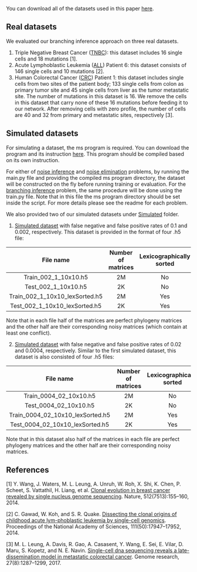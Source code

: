 
You can download all of the datasets used in this paper [here](https://drive.google.com/drive/folders/1t4dSBmS4yjezMIcIPeC1KHfOguji_OXx?usp=sharing).

## Real datasets
We evaluated our branching inference approach on three real datasets.

1. Triple Negative Breast Cancer ([TNBC](https://drive.google.com/drive/folders/1MVSuXJ64lYlzLjW6LIHBxG2s1vzqU35-?usp=sharing)): this dataset includes 16 single cells and 18 mutations [1].
2.   Acute  Lymphoblastic  Leukemia  ([ALL](https://drive.google.com/drive/folders/1sZfVxRnBKyNLoOWReUG2CeO1wF819UbO?usp=sharing))  Patient  6: this dataset consists of 146 single cells and 10 mutations [2].
3. Human Colorectal Cancer ([CRC](https://drive.google.com/drive/folders/1RMP104_HobO0ZhpxvYeCrW42mZyRfquz?usp=sharing)) Patient 1: this dataset includes single cells from two sites of the patient body; 133 single cells from colon as primary tumor site and 45 single cells from liver as the tumor metastatic site. The number of mutations in this dataset is 16. We remove the cells in this dataset that carry none of these 16 mutations before feeding it to our network. After removing cells with zero profile, the number of cells are 40 and 32 from primary and metastatic sites, respectively [3].

## Simulated datasets


For simulating a dataset, the ms program is required. You can download the program and its instruction [here](https://uchicago.app.box.com/s/l3e5uf13tikfjm7e1il1eujitlsjdx13). This program should be compiled based on its own instruction.

For either of [noise inference](https://github.com/algo-cancer/PhyloM/tree/master/Noise_Inference) and [noise elimination](https://github.com/algo-cancer/PhyloM/tree/master/Noise_Elimination) problems, by running the main.py file and providing the compiled ms program directory, the dataset will be constructed on the fly before running training or evaluation. For the [branching inference](https://github.com/algo-cancer/PhyloM/tree/master/Branching_Inference) problem, the same procedure will be done using the train.py file. Note that in this file the ms program directory should be set inside the script. For more details please see the readme for each problem.

We also provided two of our simulated datasets under [Simulated](https://drive.google.com/drive/folders/1KMKRdXAi0A3Y6X2el1F8u17HhOhsFN-A?usp=sharing) folder.

1. [Simulated dataset](https://drive.google.com/drive/folders/1nT1fMuFDVzCXiBIxvnQ3BNZUtJ9cH-Ak?usp=sharing) with false negative and false positive rates of 0.1 and 0.002, respectively. This dataset is provided in the format of four .h5 file:

  | File name                      | Number of matrices | Lexicographically sorted  |
  |:------------------------------:|:------------------:| :------------------------:|
  | Train_002_1_10x10.h5           | 2M                 | No                        |
  | Test_002_1_10x10.h5            | 2K                 |   No                      |
  | Train_002_1_10x10_lexSorted.h5 | 2M                 |    Yes                    |
  |Test_002_1_10x10_lexSorted.h5   | 2K                 |      Yes                  |

Note that in each file half of the matrices are perfect phylogeny matrices and the other half are their corresponding noisy matrices (which contain at least one conflict).

2. [Simulated dataset](https://drive.google.com/drive/folders/1Qwx9h3TN2DTOftq9BMUrf1djj_dSycQw?usp=sharing) with false negative and false positive rates of 0.02 and 0.0004, respectively. Similar to the first simulated dataset, this dataset is also consisted of four .h5 files:

  | File name                      | Number of matrices | Lexicographically sorted  |
  |:------------------------------:|:------------------:| :------------------------:|
  | Train_0004_02_10x10.h5           | 2M                 | No                        |
  | Test_0004_02_10x10.h5            | 2K                 |   No                      |
  | Train_0004_02_10x10_lexSorted.h5 | 2M                 |    Yes                    |
  |Test_0004_02_10x10_lexSorted.h5   | 2K                 |      Yes                  |

Note that in this dataset also half of the matrices in each file are perfect phylogeny matrices and the other half are their corresponding noisy matrices.

## References

[1] Y. Wang, J. Waters, M. L. Leung, A. Unruh, W. Roh, X. Shi, K. Chen, P. Scheet, S. Vattathil, H. Liang, et al. [Clonal evolution in breast cancer revealed by single nucleus genome sequencing](https://www.nature.com/articles/nature13600). Nature, 512(7513):155–160, 2014.

[2] C. Gawad, W. Koh, and S. R. Quake. [Dissecting the clonal origins of childhood acute lym-phoblastic leukemia by single-cell genomics](https://www.pnas.org/content/111/50/17947). Proceedings of the National Academy of Sciences, 111(50):17947–17952, 2014.

[3] M. L. Leung, A. Davis, R. Gao, A. Casasent, Y. Wang, E. Sei, E. Vilar, D. Maru, S. Kopetz, and N. E. Navin. [Single-cell dna sequencing reveals a late-dissemination model in metastatic colorectal cancer](https://genome.cshlp.org/content/27/8/1287.short). Genome research, 27(8):1287–1299, 2017.
